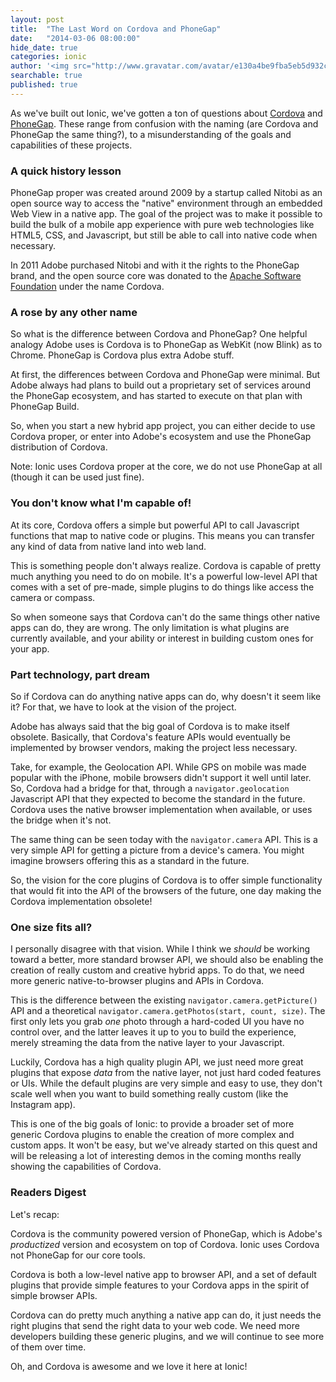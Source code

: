 ```yaml
---
layout: post
title:  "The Last Word on Cordova and PhoneGap"
date:   "2014-03-06 08:00:00"
hide_date: true
categories: ionic
author: '<img src="http://www.gravatar.com/avatar/e130a4be9fba5eb5d932c813fbe3a58d?s=48&amp;d=mm" class="author-icon"><a href="http://twitter.com/maxlynch" target="_blank">@maxlynch</a>'
searchable: true
published: true
---
```


As we've built out Ionic, we've gotten a ton of questions about [Cordova](http://cordova.apache.org/) and [PhoneGap](http://phonegap.com/). These range from confusion with the naming (are Cordova and PhoneGap the same thing?), to a misunderstanding of the goals and capabilities of these projects.

### A quick history lesson

PhoneGap proper was created around 2009 by a startup called Nitobi as an open source way to access the "native" environment through an embedded Web View in a native app. The goal of the project was to make it possible to build the bulk of a mobile app experience with pure web technologies like HTML5, CSS, and Javascript, but still be able to call into native code when necessary.

In 2011 Adobe purchased Nitobi and with it the rights to the PhoneGap brand, and the open source core was donated to the [Apache Software Foundation](http://apache.org/) under the name Cordova.

<!-- more -->

### A rose by any other name

So what is the difference between Cordova and PhoneGap? One helpful analogy Adobe uses is Cordova is to PhoneGap as WebKit (now Blink) as to Chrome. PhoneGap is Cordova plus extra Adobe stuff.

At first, the differences between Cordova and PhoneGap were minimal. But Adobe always had plans to build out a proprietary set of services around the PhoneGap ecosystem, and has started to execute on that plan with PhoneGap Build.

So, when you start a new hybrid app project, you can either decide to use Cordova proper, or enter into Adobe's ecosystem and use the PhoneGap distribution of Cordova.

Note: Ionic uses Cordova proper at the core, we do not use PhoneGap at all (though it can be used just fine).

### You don't know what I'm capable of!

At its core, Cordova offers a simple but powerful API to call Javascript functions that map to native code or plugins. This means you can transfer any kind of data from native land into web land.

This is something people don't always realize. Cordova is capable of pretty much anything you need to do on mobile. It's a powerful low-level API that comes with a set of pre-made, simple plugins to do things like access the camera or compass.

So when someone says that Cordova can't do the same things other native apps can do, they are wrong. The only limitation is what plugins are currently available, and your ability or interest in building custom ones for your app.

### Part technology, part dream

So if Cordova can do anything native apps can do, why doesn't it seem like it? For that, we have to look at the vision of the project.

Adobe has always said that the big goal of Cordova is to make itself obsolete. Basically, that Cordova's feature APIs would eventually be implemented by browser vendors, making the project less necessary.

Take, for example, the Geolocation API. While GPS on mobile was made popular with the iPhone, mobile browsers didn't support it well until later. So, Cordova had a bridge for that, through a `navigator.geolocation` Javascript API that they expected to become the standard in the future. Cordova uses the native browser implementation when available, or uses the bridge when it's not.

The same thing can be seen today with the `navigator.camera` API. This is a very simple API for getting a picture from a device's camera. You might imagine browsers offering this as a standard in the future.

So, the vision for the core plugins of Cordova is to offer simple functionality that would fit into the API of the browsers of the future, one day making the Cordova implementation obsolete!

### One size fits all?

I personally disagree with that vision. While I think we *should* be working toward a better, more standard browser API, we should also be enabling the creation of really custom and creative hybrid apps. To do that, we need more generic native-to-browser plugins and APIs in Cordova.

This is the difference between the existing `navigator.camera.getPicture()` API and a theoretical `navigator.camera.getPhotos(start, count, size)`. The first only lets you grab *one* photo through a hard-coded UI you have no control over, and the latter leaves it up to you to build the experience, merely streaming the data from the native layer to your Javascript.

Luckily, Cordova has a high quality plugin API, we just need more great plugins that expose *data* from the native layer, not just hard coded features or UIs. While the default plugins are very simple and easy to use, they don't scale well when you want to build something really custom (like the Instagram app).

This is one of the big goals of Ionic: to provide a broader set of more generic Cordova plugins to enable the creation of more complex and custom apps. It won't be easy, but we've already started on this quest and will be releasing a lot of interesting demos in the coming months really showing the capabilities of Cordova.

### Readers Digest

Let's recap:

Cordova is the community powered version of PhoneGap, which is Adobe's *productized* version and ecosystem on top of Cordova. Ionic uses Cordova not PhoneGap for our core tools.

Cordova is both a low-level native app to browser API, and a set of default plugins that provide simple features to your Cordova apps in the spirit of simple browser APIs.

Cordova can do pretty much anything a native app can do, it just needs the right plugins that send the right data to your web code. We need more developers building these generic plugins, and we will continue to see more of them over time.

Oh, and Cordova is awesome and we love it here at Ionic!
